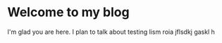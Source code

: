 # Welcome to my blog

I'm glad you are here. I plan to talk about testing
lism roia jflsdkj gaskl h
